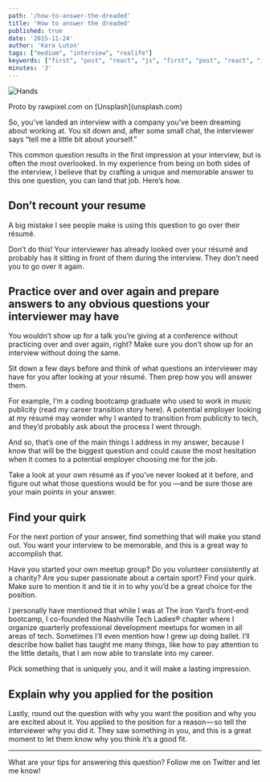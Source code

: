 ```yaml
---
path: '/how-to-answer-the-dreaded'
title: 'How to answer the dreaded'
published: true
date: '2015-11-24'
author: 'Kara Luton'
tags: ["medium", "interview", "realife"]
keywords: ["first", "post", "react", "js", "first", "post", "react", "js"]
minutes: '3'
---
```


![Hands](https://cdn-images-1.medium.com/max/800/1*Uwbv9Nzv7uoZV_hJwrsPGQ.jpeg)
  <figcaption>Proto by rawpixel.com on [Unsplash](unsplash.com)</figcaption>

So, you’ve landed an interview with a company you’ve been dreaming about working at. You sit down and, after some small chat, the interviewer says “tell me a little bit about yourself.”

This common question results in the first impression at your interview, but is often the most overlooked. In my experience from being on both sides of the interview, I believe that by crafting a unique and memorable answer to this one question, you can land that job. Here’s how.

## Don’t recount your resume
A big mistake I see people make is using this question to go over their résumé.

Don’t do this! Your interviewer has already looked over your résumé and probably has it sitting in front of them during the interview. They don’t need you to go over it again.

## Practice over and over again and prepare answers to any obvious questions your interviewer may have
You wouldn’t show up for a talk you’re giving at a conference without practicing over and over again, right? Make sure you don’t show up for an interview without doing the same.

Sit down a few days before and think of what questions an interviewer may have for you after looking at your résumé. Then prep how you will answer them.

For example, I’m a coding bootcamp graduate who used to work in music publicity (read my career transition story here). A potential employer looking at my résumé may wonder why I wanted to transition from publicity to tech, and they’d probably ask about the process I went through.

And so, that’s one of the main things I address in my answer, because I know that will be the biggest question and could cause the most hesitation when it comes to a potential employer choosing me for the job.

Take a look at your own résumé as if you’ve never looked at it before, and figure out what those questions would be for you —and be sure those are your main points in your answer.

## Find your quirk
For the next portion of your answer, find something that will make you stand out. You want your interview to be memorable, and this is a great way to accomplish that.

Have you started your own meetup group? Do you volunteer consistently at a charity? Are you super passionate about a certain sport? Find your quirk. Make sure to mention it and tie it in to why you’d be a great choice for the position.

I personally have mentioned that while I was at The Iron Yard’s front-end bootcamp, I co-founded the Nashville Tech Ladies® chapter where I organize quarterly professional development meetups for women in all areas of tech. Sometimes I’ll even mention how I grew up doing ballet. I’ll describe how ballet has taught me many things, like how to pay attention to the little details, that I am now able to translate into my career.

Pick something that is uniquely you, and it will make a lasting impression.

## Explain why you applied for the position
Lastly, round out the question with why you want the position and why you are excited about it. You applied to the position for a reason — so tell the interviewer why you did it. They saw something in you, and this is a great moment to let them know why you think it’s a good fit.

***

What are your tips for answering this question? Follow me on Twitter and let me know!